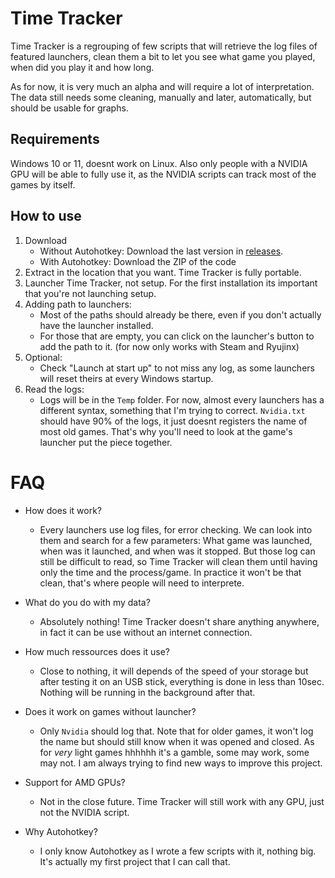 # Time Tracker

Time Tracker is a regrouping of few scripts that will retrieve the log files of featured launchers, clean them a bit to let you see what game you played, when did you play it and how long.

As for now, it is very much an alpha and will require a lot of interpretation.
The data still needs some cleaning, manually and later, automatically, but should be usable for graphs.


## Requirements

Windows 10 or 11, doesnt work on Linux.
Also only people with a NVIDIA GPU will be able to fully use it, as the NVIDIA scripts can track most of the games by itself.


## How to use

1) Download
    - Without Autohotkey: Download the last version in [releases](https://github.com/Aonne/Time-Tracker/releases/).
    - With Autohotkey: Download the ZIP of the code
2) Extract in the location that you want. Time Tracker is fully portable.
3) Launcher Time Tracker, not setup. For the first installation its important that you're not launching setup.
4) Adding path to launchers:
    - Most of the paths should already be there, even if you don't actually have the launcher installed.
    - For those that are empty, you can click on the launcher's button to add the path to it. (for now only works with Steam and Ryujinx)
5) Optional:
    - Check "Launch at start up" to not miss any log, as some launchers will reset theirs at every Windows startup.
6) Read the logs:
    - Logs will be in the ```Temp``` folder. For now, almost every launchers has a different syntax, something that I'm trying to correct. ```Nvidia.txt``` should have 90% of the logs, it just doesnt registers the name of most old games. That's why you'll need to look at the game's launcher put the piece together.


# FAQ

* How does it work?
  * Every launchers use log files, for error checking. We can look into them and search for a few parameters: What game was launched, when was it launched, and when was it stopped. But those log can still be difficult to read, so Time Tracker will clean them until having only the time and the process/game. In practice it won't be that clean, that's where people will need to interprete.

* What do you do with my data?
  * Absolutely nothing! Time Tracker doesn't share anything anywhere, in fact it can be use without an internet connection.

* How much ressources does it use?
  * Close to nothing, it will depends of the speed of your storage but after testing it on an USB stick, everything is done in less than 10sec. Nothing will be running in the background after that.

* Does it work on games without launcher?
  * Only ```Nvidia``` should log that. Note that for older games, it won't log the name but should still know when it was opened and closed. As for *very* light games hhhhhh it's a gamble, some may work, some may not. I am always trying to find new ways to improve this project.

* Support for AMD GPUs?
  * Not in the close future. Time Tracker will still work with any GPU, just not the NVIDIA script.

* Why Autohotkey?
  * I only know Autohotkey as I wrote a few scripts with it, nothing big. It's actually my first project that I can call that.
